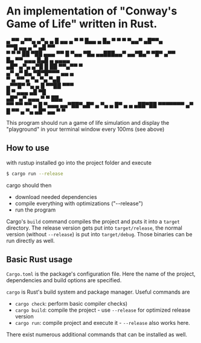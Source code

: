 # An implementation of "Conway's Game of Life" written in Rust.

▄  ▀▀                ▄▀▀▄         ▄▀▄ ▄  █ ▄▄      ▄           ▀
 ▀              █▄▄   ▄ █▄         ▀ ▀  ▀ ▀▄▄▀   ▄█▀▀▄          
         ▀▀█    ▄▄ ▄   ▀                       ▄█   ▀▀          
          ▀    ▀  ▀ ██                        ▀██           ▄▄▄ 
                   ▀▀         █                 ▀▄▄ ▀█▄ ▄▄███▄▄▀
             ▄▄▀█▄▀                               ▀█▀  ▄▀▀      
 █▄          ▀▀ ▄▄▄           █▄█                  ▄ ▄▄▄▄       
 ▄█▀ ▄▀▄     ▄▀█ █ ██                            ▀▀▄▀▀  ▀       
▄▀  ▄▀  █▄   ▀█▀█▀▀▀                                  ▄▄   ▄    
     ▀  ▄      ▀▀        ▄                           ▀▄ ▀▄ ▀▄█  
   ▄▀▀█▀                ▀▄    ▄                   █   ▀▀██ ▀▀▀  
   █  ▀              ▄▄▄    ▄█      ▀█                          
▄█▀ ▄▀                   ▄▄▄   ▀   ▀ ██▄                        
▀▀ ▀▀                    ▀▀ ▄ █     ▀▄▄▄               ▄▄▀██▀▄█▀
  ▄ ▀▄     ▄             █▀ ▄ ▄   ▄██▀██                ▀▀▀▀▀▀▀ 
▄▀   █      ▀▀       ▄    ▀▄   ▄█▀ ▄▄ ▀  ▀                      



This program should run a game of life simulation and display the
"playground" in your terminal window every 100ms (see above)

## How to use

with rustup installed go into the project folder and execute
```bash
$ cargo run --release
```

cargo should then
- download needed dependencies
- compile everything with optimizations ("--release")
- run the program

Cargo's `build` command compiles the project and puts it into a `target` directory.
The release version gets put into `target/release`, the normal version (without `--release`) is put into `target/debug`. Those binaries can be run directly as well.

## Basic Rust usage
`Cargo.toml` is the package's configuration file. Here the name of the project, dependencies and build options are specified.

`cargo` is Rust's build system and package manager. Useful commands are
- `cargo check`: perform basic compiler checks)
- `cargo build`: compile the project - use `--release` for optimized release version
- `cargo run`: compile project and execute it - `--release` also works here.

There exist numerous additional commands that can be installed as well.